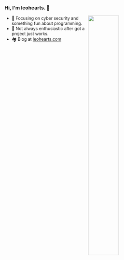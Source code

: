 ### Hi, I'm leohearts. 👋

<a href="https://github.com/leohearts?tab=repositories">
  <img align="right" src="https://github-readme-stats.vercel.app/api?username=leohearts&show_icons=true&title_color=000&icon_color=0099ff&text_color=000&bg_color=ffffff" width="45%" />
</a>


- 🔐 Focusing on cyber security and something fun about programming.
- 🤔 Not always enthusiastic after got a project just works.
- 🏘 Blog at [leohearts.com](https://leohearts.com)
